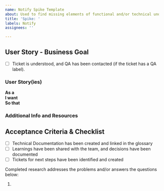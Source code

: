 ```yaml
---
name: Notify Spike Template
about: Used to find missing elements of functional and/or technical understanding.
title: 'Spike: '
labels: Notify
assignees: ''

---
```


<!--
Remove any comment indicators like the one above or below if you want to include a section. 
We do not need what to write showing up in tickets though, so please do not uncomment those descriptions.
-->

## User Story - Business Goal

- [ ] Ticket is understood, and QA has been contacted (if the ticket has a QA label).

<!--_**Required.** Please note you can have more than one story, if applicable. If this is a technical investigation to achieve a larger initiative, the user story should represent that piece of the initiative._-->

### User Story(ies)

**As a**    <!-- describe the affected user --><br>
**I want**  <!-- describe the need          --><br>
**So that** <!-- describe the outcome]      --> 

### Additional Info and Resources
<!--Always attempt to include additional information.  This could include screenshots, log snippets, links to applicable code files, and/or articles/websites that have relevant info on the issue. Leave blank if n/a.-->

## Acceptance Criteria & Checklist

- [ ] Technical Documentation has been created and linked in the glossary
- [ ] Learnings have been shared with the team, and decisions have been documented
- [ ] Tickets for next steps have been identified and created

Completed research addresses the problems and/or answers the questions below:  

1. 

<!--
## Timebox
Comment out if N/A -->
